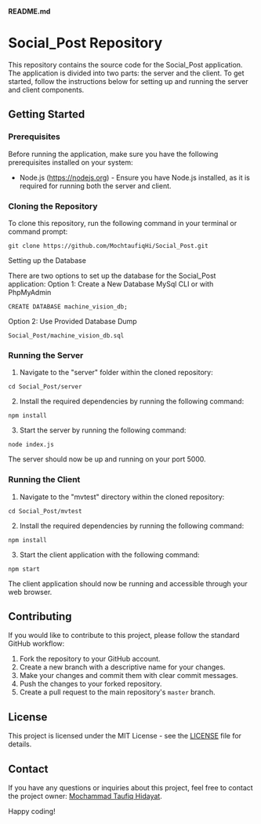 **README.md**

# Social_Post Repository

This repository contains the source code for the Social_Post application. The application is divided into two parts: the server and the client. To get started, follow the instructions below for setting up and running the server and client components.

## Getting Started

### Prerequisites

Before running the application, make sure you have the following prerequisites installed on your system:

- Node.js (https://nodejs.org) - Ensure you have Node.js installed, as it is required for running both the server and client.

### Cloning the Repository

To clone this repository, run the following command in your terminal or command prompt:

```
git clone https://github.com/MochtaufiqHi/Social_Post.git
```

Setting up the Database

There are two options to set up the database for the Social_Post application:
Option 1: Create a New Database MySql CLI or with PhpMyAdmin

    CREATE DATABASE machine_vision_db;

Option 2: Use Provided Database Dump

    Social_Post/machine_vision_db.sql

### Running the Server

1. Navigate to the "server" folder within the cloned repository:

```
cd Social_Post/server
```

2. Install the required dependencies by running the following command:

```
npm install
```

3. Start the server by running the following command:

```
node index.js
```

The server should now be up and running on your port 5000.

### Running the Client

1. Navigate to the "mvtest" directory within the cloned repository:

```
cd Social_Post/mvtest
```

2. Install the required dependencies by running the following command:

```
npm install
```

3. Start the client application with the following command:

```
npm start
```

The client application should now be running and accessible through your web browser.

## Contributing

If you would like to contribute to this project, please follow the standard GitHub workflow:

1. Fork the repository to your GitHub account.
2. Create a new branch with a descriptive name for your changes.
3. Make your changes and commit them with clear commit messages.
4. Push the changes to your forked repository.
5. Create a pull request to the main repository's `master` branch.

## License

This project is licensed under the MIT License - see the [LICENSE](LICENSE) file for details.

## Contact

If you have any questions or inquiries about this project, feel free to contact the project owner: [Mochammad Taufiq Hidayat](mailto:mochammadtaufiq779@gmail.com).

Happy coding!
